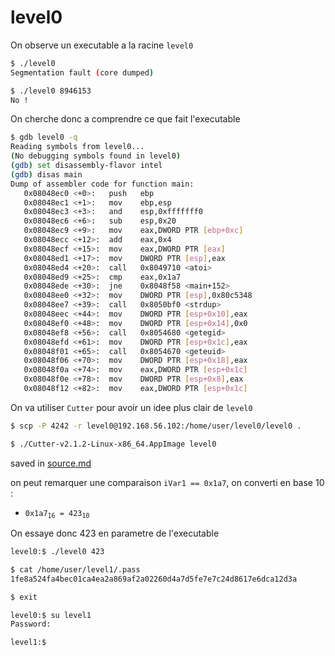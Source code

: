 # level0

On observe un executable a la racine `level0`

```bash
$ ./level0
Segmentation fault (core dumped)

$ ./level0 8946153
No !
```

On cherche donc a comprendre ce que fait l'executable

```bash
$ gdb level0 -q
Reading symbols from level0...
(No debugging symbols found in level0)
(gdb) set disassembly-flavor intel
(gdb) disas main
Dump of assembler code for function main:
   0x08048ec0 <+0>:   push   ebp
   0x08048ec1 <+1>:   mov    ebp,esp
   0x08048ec3 <+3>:   and    esp,0xfffffff0
   0x08048ec6 <+6>:   sub    esp,0x20
   0x08048ec9 <+9>:   mov    eax,DWORD PTR [ebp+0xc]
   0x08048ecc <+12>:  add    eax,0x4
   0x08048ecf <+15>:  mov    eax,DWORD PTR [eax]
   0x08048ed1 <+17>:  mov    DWORD PTR [esp],eax
   0x08048ed4 <+20>:  call   0x8049710 <atoi>
   0x08048ed9 <+25>:  cmp    eax,0x1a7
   0x08048ede <+30>:  jne    0x8048f58 <main+152>
   0x08048ee0 <+32>:  mov    DWORD PTR [esp],0x80c5348
   0x08048ee7 <+39>:  call   0x8050bf0 <strdup>
   0x08048eec <+44>:  mov    DWORD PTR [esp+0x10],eax
   0x08048ef0 <+48>:  mov    DWORD PTR [esp+0x14],0x0
   0x08048ef8 <+56>:  call   0x8054680 <getegid>
   0x08048efd <+61>:  mov    DWORD PTR [esp+0x1c],eax
   0x08048f01 <+65>:  call   0x8054670 <geteuid>
   0x08048f06 <+70>:  mov    DWORD PTR [esp+0x18],eax
   0x08048f0a <+74>:  mov    eax,DWORD PTR [esp+0x1c]
   0x08048f0e <+78>:  mov    DWORD PTR [esp+0x8],eax
   0x08048f12 <+82>:  mov    eax,DWORD PTR [esp+0x1c]
```

On va utiliser `Cutter` pour avoir un idee plus clair de `level0`

```bash
$ scp -P 4242 -r level0@192.168.56.102:/home/user/level0/level0 .

$ ./Cutter-v2.1.2-Linux-x86_64.AppImage level0
```

saved in [source.md](https://github.com/AntoineMau/rainfall/tree/main/level0/source.md)

on peut remarquer une comparaison `iVar1 == 0x1a7`, on converti en base 10 :

- <code>0x1a7<sub>16</sub> = 423<sub>10</sub></code>

On essaye donc 423 en parametre de l'executable

```bash
level0:$ ./level0 423

$ cat /home/user/level1/.pass
1fe8a524fa4bec01ca4ea2a869af2a02260d4a7d5fe7e7c24d8617e6dca12d3a

$ exit

level0:$ su level1
Password:

level1:$
```
